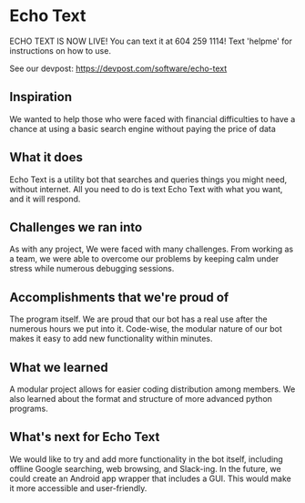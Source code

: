 # Echo Text

ECHO TEXT IS NOW LIVE! You can text it at 604 259 1114! Text 'helpme' for instructions on how to use.

See our devpost: https://devpost.com/software/echo-text
## Inspiration
We wanted to help those who were faced with financial difficulties to have a chance at using a basic search engine without paying the price of data

## What it does
Echo Text is a utility bot that searches and queries things you might need, without internet. All you need to do is text Echo Text with what you want, and it will respond.

## Challenges we ran into
As with any project, We were faced with many challenges. From working as a team, we were able to overcome our problems by keeping calm under stress while numerous debugging sessions.

## Accomplishments that we're proud of
The program itself. We are proud that our bot has a real use after the numerous hours we put into it. Code-wise, the modular nature of our bot makes it easy to add new functionality within minutes.

## What we learned
A modular project allows for easier coding distribution among members. We also learned about the format and structure of more advanced python programs.

## What's next for Echo Text
We would like to try and add more functionality in the bot itself, including offline Google searching, web browsing, and Slack-ing. In the future, we could create an Android app wrapper that includes a GUI. This would make it more accessible and user-friendly.


